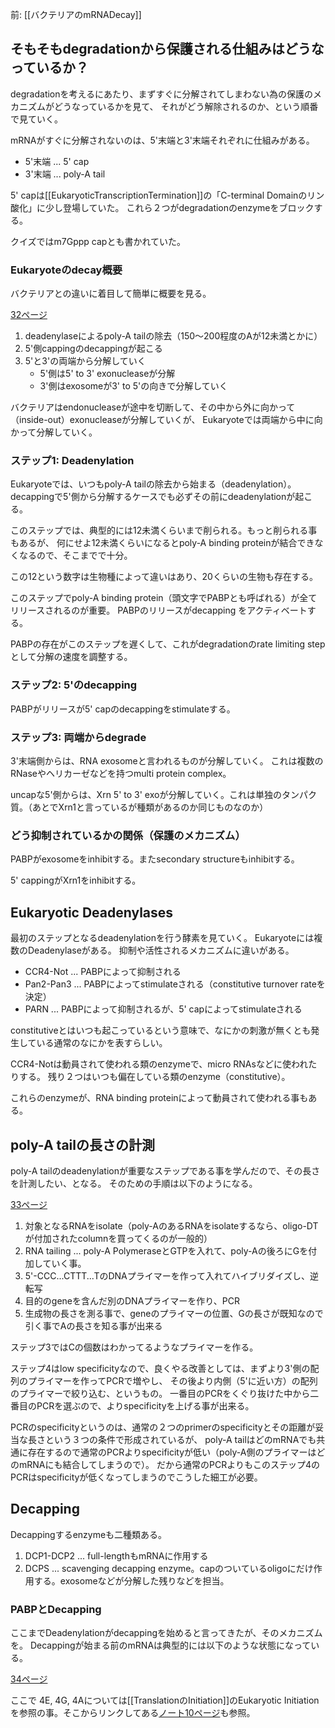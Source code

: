 前: [[バクテリアのmRNADecay]]

## そもそもdegradationから保護される仕組みはどうなっているか？

degradationを考えるにあたり、まずすぐに分解されてしまわない為の保護のメカニズムがどうなっているかを見て、
それがどう解除されるのか、という順番で見ていく。

mRNAがすぐに分解されないのは、5'末端と3'末端それぞれに仕組みがある。

- 5'末端 ... 5' cap
- 3'末端 ... poly-A tail

5' capは[[EukaryoticTranscriptionTermination]]の「C-terminal Domainのリン酸化」に少し登場していた。
これら２つがdegradationのenzymeをブロックする。

クイズではm7Gppp capとも書かれていた。

### Eukaryoteのdecay概要

バクテリアとの違いに着目して簡単に概要を見る。

[32ページ](https://karino2.github.io/ImageGallery/MolecularBiology728x3.html#lg=1&slide=31)

1. deadenylaseによるpoly-A tailの除去（150〜200程度のAが12未満とかに）
2. 5'側cappingのdecappingが起こる
3. 5'と3'の両端から分解していく
   - 5'側は5' to 3' exonucleaseが分解
   - 3'側はexosomeが3' to 5'の向きで分解していく

バクテリアはendonucleaseが途中を切断して、その中から外に向かって（inside-out）exonucleaseが分解していくが、
Eukaryoteでは両端から中に向かって分解していく。

### ステップ1: Deadenylation

Eukaryoteでは、いつもpoly-A tailの除去から始まる（deadenylation）。
decappingで5'側から分解するケースでも必ずその前にdeadenylationが起こる。

このステップでは、典型的には12未満くらいまで削られる。もっと削られる事もあるが、
何にせよ12未満くらいになるとpoly-A binding proteinが結合できなくなるので、そこまでで十分。

この12という数字は生物種によって違いはあり、20くらいの生物も存在する。

このステップでpoly-A binding protein（頭文字でPABPとも呼ばれる）が全てリリースされるのが重要。
PABPのリリースがdecapping をアクティベートする。

PABPの存在がこのステップを遅くして、これがdegradationのrate limiting stepとして分解の速度を調整する。

### ステップ2: 5'のdecapping

PABPがリリースが5' capのdecappingをstimulateする。

### ステップ3: 両端からdegrade

3'末端側からは、RNA exosomeと言われるものが分解していく。
これは複数のRNaseやヘリカーゼなどを持つmulti protein complex。

uncapな5'側からは、Xrn 5' to 3' exoが分解していく。これは単独のタンパク質。（あとでXrn1と言っているが種類があるのか同じものなのか）

### どう抑制されているかの関係（保護のメカニズム）

PABPがexosomeをinhibitする。またsecondary structureもinhibitする。

5' cappingがXrn1をinhibitする。

## Eukaryotic Deadenylases

最初のステップとなるdeadenylationを行う酵素を見ていく。
Eukaryoteには複数のDeadenylaseがある。
抑制や活性されるメカニズムに違いがある。

- CCR4-Not ... PABPによって抑制される
- Pan2-Pan3 ... PABPによってstimulateされる（constitutive turnover rateを決定）
- PARN ... PABPによって抑制されるが、5' capによってstimulateされる

constitutiveとはいつも起こっているという意味で、なにかの刺激が無くとも発生している通常のなにかを表すらしい。

CCR4-Notは動員されて使われる類のenzymeで、micro RNAsなどに使われたりする。
残り２つはいつも偏在している類のenzyme（constitutive）。

これらのenzymeが、RNA binding proteinによって動員されて使われる事もある。

## poly-A tailの長さの計測

poly-A tailのdeadenylationが重要なステップである事を学んだので、その長さを計測したい、となる。
そのための手順は以下のようになる。

[33ページ](https://karino2.github.io/ImageGallery/MolecularBiology728x3.html#lg=1&slide=32)


1. 対象となるRNAをisolate（poly-AのあるRNAをisolateするなら、oligo-DTが付加されたcolumnを買ってくるのが一般的）
2. RNA tailing ... poly-A PolymeraseとGTPを入れて、poly-Aの後ろにGを付加していく事。
3. 5'-CCC...CTTT...TのDNAプライマーを作って入れてハイブリダイズし、逆転写
4. 目的のgeneを含んだ別のDNAプライマーを作り、PCR
5. 生成物の長さを測る事で、geneのプライマーの位置、Gの長さが既知なので引く事でAの長さを知る事が出来る

ステップ3ではCの個数はわかってるようなプライマーを作る。

ステップ4はlow specificityなので、良くやる改善としては、まずより3'側の配列のプライマーを作ってPCRで増やし、
その後より内側（5'に近い方）の配列のプライマーで絞り込む、というもの。
一番目のPCRをくぐり抜けた中から二番目のPCRを選ぶので、よりspecificityを上げる事が出来る。

PCRのspecificityというのは、通常の２つのprimerのspecificityとその距離が妥当な長さという３つの条件で形成されているが、
poly-A tailはどのmRNAでも共通に存在するので通常のPCRよりspecificityが低い（poly-A側のプライマーはどのmRNAにも結合してしまうので）。
だから通常のPCRよりもこのステップ4のPCRはspecificityが低くなってしまうのでこうした細工が必要。

## Decapping

Decappingするenzymeも二種類ある。

1. DCP1-DCP2 ... full-lengthもmRNAに作用する
2. DCPS ... scavenging decapping enzyme。capのついているoligoにだけ作用する。exosomeなどが分解した残りなどを担当。


### PABPとDecapping

ここまでDeadenylationがdecappingを始めると言ってきたが、そのメカニズムを。
Decappingが始まる前のmRNAは典型的には以下のような状態になっている。

[34ページ](https://karino2.github.io/ImageGallery/MolecularBiology728x3.html#lg=1&slide=33)

ここで 4E, 4G, 4Aについては[[TranslationのInitiation]]のEukaryotic Initiationを参照の事。そこからリンクしてある[ノート10ページ](https://karino2.github.io/ImageGallery/MolecularBiology728x3.html#lg=1&slide=9)も参照。